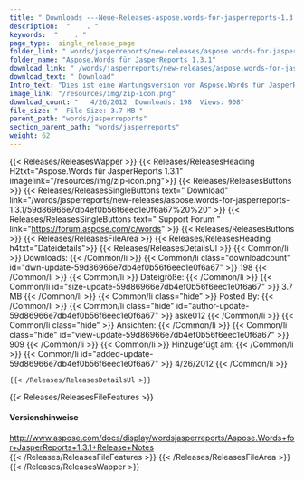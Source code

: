 ```yaml
---
title: " Downloads ---Neue-Releases-aspose.words-for-jasperreports-1.3.1 . "
description:  "    . " 
keywords:  "    . " 
page_type:  single_release_page
folder_link: " words/jasperreports/new-releases/aspose.words-for-jasperreports-1.3.1/"
folder_name: "Aspose.Words für JasperReports 1.3.1"
download_link: " /words/jasperreports/new-releases/aspose.words-for-jasperreports-1.3.1/59d86966e7db4ef0b56f6eec1e0f6a67"
download_text: " Download"
Intro_text: "Dies ist eine Wartungsversion von Aspose.Words für JasperReports."
image_link: "/resources/img/zip-icon.png"
download_count: "   4/26/2012  Downloads: 198  Views: 908"
file_size: "  File Size: 3.7 MB "
parent_path: "words/jasperreports"
section_parent_path: "words/jasperreports"
weight: 62
---
```


{{< Releases/ReleasesWapper >}}
  {{< Releases/ReleasesHeading H2txt="Aspose.Words für JasperReports 1.3.1" imagelink="/resources/img/zip-icon.png">}}
  {{< Releases/ReleasesButtons >}}
    {{< Releases/ReleasesSingleButtons text=" Download" link="/words/jasperreports/new-releases/aspose.words-for-jasperreports-1.3.1/59d86966e7db4ef0b56f6eec1e0f6a67%20%20" >}}
    {{< Releases/ReleasesSingleButtons text=" Support Forum " link="https://forum.aspose.com/c/words" >}}
  {{< Releases/ReleasesButtons >}}
  {{< Releases/ReleasesFileArea >}}
    {{< Releases/ReleasesHeading h4txt="Dateidetails">}}
    {{< Releases/ReleasesDetailsUl >}}
            {{< Common/li >}} Downloads: {{< /Common/li >}}
      {{< Common/li class="downloadcount" id="dwn-update-59d86966e7db4ef0b56f6eec1e0f6a67" >}} 198 {{< /Common/li >}}
      {{< Common/li >}} Dateigröße: {{< /Common/li >}}
      {{< Common/li id="size-update-59d86966e7db4ef0b56f6eec1e0f6a67" >}} 3.7 MB {{< /Common/li >}} 
      {{< Common/li  class="hide" >}} Posted By: {{< /Common/li >}} 
      {{< Common/li class="hide" id="author-update-59d86966e7db4ef0b56f6eec1e0f6a67" >}} aske012 {{< /Common/li >}}
      {{< Common/li class="hide" >}} Ansichten: {{< /Common/li >}}
      {{< Common/li class="hide" id="view-update-59d86966e7db4ef0b56f6eec1e0f6a67" >}} 909 {{< /Common/li >}}
      {{< Common/li >}} Hinzugefügt am: {{< /Common/li >}}
      {{< Common/li id="added-update-59d86966e7db4ef0b56f6eec1e0f6a67" >}} 4/26/2012 {{< /Common/li >}} 

    {{< /Releases/ReleasesDetailsUl >}}

  {{< Releases/ReleasesFileFeatures >}}
      <h4>Versionshinweise</h4><div> <a href="http://www.aspose.com/docs/display/wordsjasperreports/Aspose.Words+for+JasperReports+1.3.1+Release+Notes">http://www.aspose.com/docs/display/wordsjasperreports/Aspose.Words+for+JasperReports+1.3.1+Release+Notes</a></div>
  {{< /Releases/ReleasesFileFeatures >}}
 {{< /Releases/ReleasesFileArea >}}
{{< /Releases/ReleasesWapper >}}



